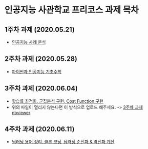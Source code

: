 # 인공지능 사관학교 프리코스 과제 목차

## 1주차 과제 (2020.05.21)
  * [인공지능 사례 분석](https://colab.research.google.com/github/dshong207/-/blob/master/1%EC%A3%BC%EC%B0%A8_%EA%B3%BC%EC%A0%9C.ipynb)

## 2주차 과제 (2020.05.28)
  * [파이썬과 인공지능 기초수학](https://nbviewer.jupyter.org/github/dshong207/-/blob/master/2%E1%84%8C%E1%85%AE%E1%84%8E%E1%85%A1%E1%84%80%E1%85%AA%E1%84%8C%E1%85%A6.ipynb)

## 3주차 과제 (2020.06.04)
  * [학습률 최적화, 군집분석 구현, Cost Function 구현]()
  * 위의 파일이 열리지 않는다면 이 방식으로 업로드 해주세요. -> [3주차 과제 nbviewer]()

## 4주차 과제 (2020.06.11)
  * [딥러닝 용어 정리, 클론 코딩, 딥러닝 순전파 & 역전파 계산](https://github.com/dshong207/-/blob/master/4%EC%A3%BC%EC%B0%A8_%EA%B3%BC%EC%A0%9C.ipynb)
